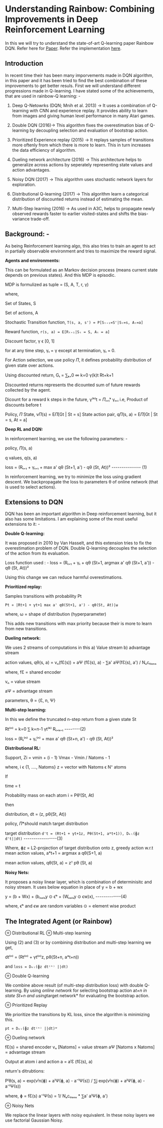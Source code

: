 # Understanding Rainbow: Combining Improvements in Deep Reinforcement Learning

In this we will try to understand the state-of-art Q-learning paper Rainbow DQN. Refer here for [Paper](https://arxiv.org/pdf/1710.02298.pdf).
Refer the implementation [here](https://github.com/higgsfield/RL-Adventure/blob/master/7.rainbow%20dqn.ipynb).

## Introduction

In recent time their has been many imporvements made in DQN algorithm, in this paper and it has been tried to find the best combination of these improvements to get better resuls.
First we will understand different progressions made in Q-learning. I have stated some of the achievements, that are used in rainbow-Q learning: -

1. Deep Q-Netowrks (DQN; Mnih et al. 2013) -> It uses a combination of Q-learning with CNN and experience replay. It provides ability to learn from images and giving human level performance in many Atari games.

2. Double DQN (2016)-> This algorithm fixes the overestimation bias of Q-learning by decoupling selection and evaluation of bootstrap action.

3. Prioritized Experience replay (2015) -> It replays samples of transitions more oftenly from which there is more to learn. This in turn increases the data efficiency of algorithm.

4. Dueling network architecture (2016) -> This architecture helps to generalize across actions by seperately representing state values and action advantages.

5. Noisy DQN (2017) -> This algorithm uses stochastic network layers for exploration.

6. Distributional Q-learning (2017) -> This algorithm learn a categorical distribution of discounted returns instead of estimating the mean.

7. Multi-Step learning (2016) -> As used in A3C, helps to propagate newly observed rewards faster to earlier visited-states and shifts the bias-variance trade-off.

## Background: -

As being Reinforcement learning algo, this also tries to train an agent to act in partially observable environment and tries to maximize the reward signal.

**Agents and environments:** 

This can be formulated as an Markov decision process (means current state depends on previous states). And this MDP is episodic.

MDP is formulized as tuple = (S, A, T, r, γ)

where,

Set of States, S

Set of actions, A

Stochastic Transition function, ```T(s, a, s') = P[Sₜ₊₁=S'|Sₜ=s, Aₜ=a]```

Reward function, ```r(s, a) = E[Rₜ₊₁|Sₜ = S, Aₜ = a]```

Discount factor, γ ϵ [0, 1]

for at any time step, γₜ = γ except at termination, γₜ = 0.

For Action selection, we use policy 𝛱, it defines probability distribution of given state over actions.

Using discounted return, Gₜ = ⅀ₖ₌0 ∞ k=0 γ(k)t Rt+k+1

Discounted returns represents the dicounted sum of future rewards collected by the agent.

Dicount for a reward k steps in the future, γ⁽ᵏ⁾t = 𝛱ᵢ₌₁ᵏ γₜ₊ᵢ
i.e, Product of discounts before t

Policy, 𝛱
State, v𝛱(s) = E𝛱[Gt | St = s]
State action pair, q𝛱(s, a) = E𝛱[Gt | St = s, At = a]

**Deep RL and DQN:**

In reinforcement learning, we use the following parameters: -

policy, 𝛱(s, a)

q values, q(s, a)

loss = (Rₜ₊₁ + γₜ₊₁ + max a' qθ (St+1, a') - qθ (St, At))²              --------------- (1)

In reinforcement learning, we try to minimize the loss using gradient descent. We backpropagate the loss to parameters θ of online network (that is used to select actions).

## Extensions to DQN

DQN has been an important algorithm in Deep reinforcement learning, but it also has some limitations. I am explaining some of the most useful extensions to it: -

**Double Q-learning:**

It was proposed in 2010 by Van Hasselt, and this extension tries to fix the overestimation problem of DQN. Double Q-learning decouples the selection of the action from its evaluation.

Loss function used : -
loss = (Rₜ₊₁ + γₜ + qθ (St+1, argmax a' qθ (St+1, a')) - qθ (St, At))²

Using this change we can reduce harmful overestimations.

**Prioritized replay:**

Samples transitions with probability Pt

``Pt ∝ |Rt+1 + γt+1 max a' qθ(St+1, a') - qθ(St, At)|ω``

where, ω = shape of distribution (hyperparameter)

This adds new transitions with max priority because their is more to learn from new transitions.

**Dueling network:**

We uses 2 streams of computations in this
a) Value stream
b) advantage stream

action values,
qθ(s, a) = vₙ(fƐ(s)) + aΨ (fƐ(s), a) - ⅀a' aΨ(fƐ(s), a') / Nₐcₜᵢₒₙₛ

where,
fƐ = shared encoder

vₙ = value stream

aΨ = advantage stream

parameters, θ = {Ɛ, n, Ψ}

**Multi-step learning:**

In this we define the truncated n-step return from a given state St

Rt⁽ⁿ⁾ = k=0 ⅀ k=n-1 γt⁽ᵏ⁾ Rₜ₊ₖ₊₁                 --------(2)

loss = (Rₜ⁽ⁿ⁾ + γₜ⁽ⁿ⁾ + max a' qθ (St+n, a') - qθ (St, At))²

**Distributional RL:**

Support,
Zi = vmin  + (i - 1) Vmax - Vmin / Natoms - 1

where, i ϵ {1, ...., Natoms}
z = vector with Natoms ϵ N⁺ atoms

If

time = t

Probability mass on each atom i = Pθⁱ(St, At)

then

distribution, dt = (z, pθ(St, At))

policy, 𝛱*should match target distribution

target distribution ``d't = (Rt+1 + γt+1z, Pθ(St+1, a*t+1)), Dₖₗ(ɸz d't||dt)``       -----------------(3)

Where, ɸz = L2-projection of target distribution onto z,
greedy action w.r.t mean action values, a*t+1 = argmax a qθ(S+1, a)

mean action values, qθ(St, a) = zᵀ pθ (St, a)

**Noisy Nets:**

It proposes a noisy linear layer, which is combination of determinisitc and noisy stream.
It uses below equation in place of y = b + wx

y = (b + Wx) + (bₙₒᵢₛy ⊙ ϵᵇ + (Wₙₒᵢₛy ⊙ ϵw)x),     -------------(4)

where, ϵᵇ and ϵw are random variables
⊙ = element wise product

## The Integrated Agent (or Rainbow)

⊕ Distributional RL ⊕ Multi-step learning

Using (2) and (3) or by combining distribution and multi-step learning we get,

dt⁽ⁿ⁾ = (Rt⁽ⁿ⁾ + γt⁽ⁿ⁾z, pθ(St+n, a*t+n))

and ``loss = Dₖₗ(ɸz dt⁽ⁿ⁾ ||dt)``

⊕ Double Q-learning

We combine above result (of multi-step distribution loss) with double Q-learning.
By using *online network* for selecting bootstrap action a*t+n in state St+n and using*target network* for evaluating the bootstrap action.

⊕ Prioritized Replay

We prioritize the transitions by KL loss, since the algorithm is minimizing this.

``pt ∝ Dₖₗ(ɸz dt⁽ⁿ⁾ ||dt)ʷ``

⊕ Dueling network

fƐ(s) = shared encoder
vₙ [Natoms] = value stream
aΨ [Natoms x Natoms] = advantage stream

Output at atom i and action a = aⁱƐ (fƐ(s), a)

return's ditrubtions:

Pⁱθ(s, a) = exp(vⁱn(ɸ) + aⁱΨ(ɸ, a) - a⁻ⁱΨ(s)) / ⅀j exp(vʲn(ɸ) + aʲΨ(ɸ, a) - a⁻ʲΨ(s))

where, ɸ = fƐ(s)
a⁻ⁱΨ(s) = 1/ Nₐcₜᵢₒₙₛ * ⅀a' aⁱΨ(ɸ, a')

⊕ Noisy Nets

We replace the linear layers with noisy equivalent. In these noisy layers we use factorial Gaussian Noisy.
